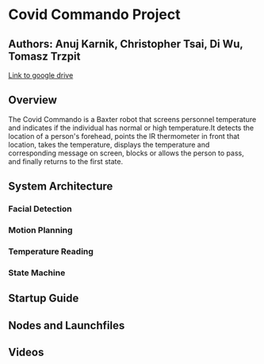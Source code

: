 # Covid Commando Project 
## Authors: Anuj Karnik, Christopher Tsai, Di Wu, Tomasz Trzpit 

[Link to google drive](https://drive.google.com/drive/folders/13jNIVaYYTZ9g-dvWX1zpN0wrZQmPDkMG?usp=sharing)

## Overview 
The Covid Commando is a Baxter robot that screens personnel temperature and indicates if the individual has normal or high temperature.It detects the location of a person's forehead, points the IR thermometer in front that location, takes the temperature, displays the temperature and corresponding message on screen, blocks or allows the person to pass, and finally returns to the first state. 

## System Architecture 

### Facial Detection

### Motion Planning 

### Temperature Reading 

### State Machine 


## Startup Guide 


## Nodes and Launchfiles 


## Videos 
